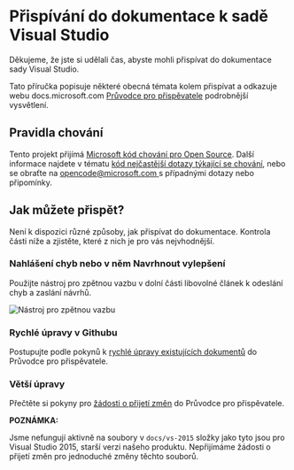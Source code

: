 # <a name="contribute-to-visual-studio-documentation"></a>Přispívání do dokumentace k sadě Visual Studio

Děkujeme, že jste si udělali čas, abyste mohli přispívat do dokumentace sady Visual Studio.

Tato příručka popisuje některé obecná témata kolem přispívat a odkazuje webu docs.microsoft.com [Průvodce pro přispěvatele](https://docs.microsoft.com/contribute) podrobnější vysvětlení.

## <a name="code-of-conduct"></a>Pravidla chování

Tento projekt přijímá [Microsoft kód chování pro Open Source](https://opensource.microsoft.com/codeofconduct/). Další informace najdete v tématu [kód nejčastější dotazy týkající se chování](https://opensource.microsoft.com/codeofconduct/faq/), nebo se obraťte na [ opencode@microsoft.com ](mailto:opencode@microsoft.com) s případnými dotazy nebo připomínky.

## <a name="how-can-i-contribute"></a>Jak můžete přispět?

Není k dispozici různé způsoby, jak přispívat do dokumentace. Kontrola části níže a zjistěte, které z nich je pro vás nejvhodnější.

### <a name="report-bugs-or-suggest-enhancements"></a>Nahlášení chyb nebo v něm Navrhnout vylepšení

Použijte nástroj pro zpětnou vazbu v dolní části libovolné článek k odeslání chyb a zaslání návrhů.

![Nástroj pro zpětnou vazbu](media/feedback-tool.png)

### <a name="quick-edit-in-github"></a>Rychlé úpravy v Githubu

Postupujte podle pokynů k [rychlé úpravy existujících dokumentů](https://docs.microsoft.com/contribute/#quick-edits-to-existing-documents) do Průvodce pro přispěvatele.

### <a name="larger-edits"></a>Větší úpravy

Přečtěte si pokyny pro [žádosti o přijetí změn](https://docs.microsoft.com/contribute/how-to-write-workflows-major#pull-request-processing) do Průvodce pro přispěvatele.

**POZNÁMKA:**

Jsme nefungují aktivně na soubory v `docs/vs-2015` složky jako tyto jsou pro Visual Studio 2015, starší verzi našeho produktu. Nepřijímáme žádosti o přijetí změn pro jednoduché změny těchto souborů.
